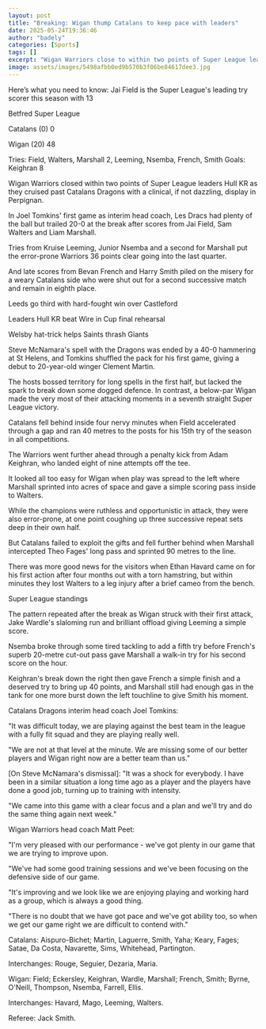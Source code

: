 ```yaml
---
layout: post
title: "Breaking: Wigan thump Catalans to keep pace with leaders"
date: 2025-05-24T19:36:46
author: "badely"
categories: [Sports]
tags: []
excerpt: "Wigan Warriors close to within two points of Super League leaders Hull KR as they ease past Catalans Dragons with a clinical display in Perpignan."
image: assets/images/5498afbb0ed9b570b3f06be84617dee3.jpg
---
```


Here’s what you need to know: Jai Field is the Super League's leading try scorer this season with 13

Betfred Super League

Catalans (0) 0

Wigan (20) 48

Tries: Field, Walters, Marshall 2, Leeming, Nsemba, French, Smith Goals: Keighran 8

Wigan Warriors closed within two points of Super League leaders Hull KR as they cruised past Catalans Dragons with a clinical, if not dazzling, display in Perpignan.

In Joel Tomkins' first game as interim head coach, Les Dracs had plenty of the ball but trailed 20-0 at the break after scores from Jai Field, Sam Walters and Liam Marshall.

Tries from Kruise Leeming, Junior Nsemba and a second for Marshall put the error-prone Warriors 36 points clear going into the last quarter.

And late scores from Bevan French and Harry Smith piled on the misery for a weary Catalans side who were shut out for a second successive match and remain in eighth place.

Leeds go third with hard-fought win over Castleford

Leaders Hull KR beat Wire in Cup final rehearsal

Welsby hat-trick helps Saints thrash Giants

Steve McNamara's spell with the Dragons was ended by a 40-0 hammering at St Helens, and Tomkins shuffled the pack for his first game, giving a debut to 20-year-old winger Clement Martin.

The hosts bossed territory for long spells in the first half, but lacked the spark to break down some dogged defence. In contrast, a below-par Wigan made the very most of their attacking moments in a seventh straight Super League victory.

Catalans fell behind inside four nervy minutes when Field accelerated through a gap and ran 40 metres to the posts for his 15th try of the season in all competitions.

The Warriors went further ahead through a penalty kick from Adam Keighran, who landed eight of nine attempts off the tee.

It looked all too easy for Wigan when play was spread to the left where Marshall sprinted into acres of space and gave a simple scoring pass inside to Walters.

While the champions were ruthless and opportunistic in attack, they were also error-prone, at one point coughing up three successive repeat sets deep in their own half.

But Catalans failed to exploit the gifts and fell further behind when Marshall intercepted Theo Fages' long pass and sprinted 90 metres to the line.

There was more good news for the visitors when Ethan Havard came on for his first action after four months out with a torn hamstring, but within minutes they lost Walters to a leg injury after a brief cameo from the bench.

Super League standings

The pattern repeated after the break as Wigan struck with their first attack, Jake Wardle's slaloming run and brilliant offload giving Leeming a simple score.

Nsemba broke through some tired tackling to add a fifth try before French's superb 20-metre cut-out pass gave Marshall a walk-in try for his second score on the hour.

Keighran's break down the right then gave French a simple finish and a deserved try to bring up 40 points, and Marshall still had enough gas in the tank for one more burst down the left touchline to give Smith his moment.

Catalans Dragons  interim head coach Joel Tomkins: 

"It was difficult today, we are playing against the best team in the league with a fully fit squad and they are playing really well.

"We are not at that level at the minute. We are missing some of our better players and Wigan right now are a better team than us."

[On Steve McNamara's dismissal]: "It was a shock for everybody. I have been in a similar situation a long time ago as a player and the players have done a good job, turning up to training with intensity.

"We came into this game with a clear focus and a plan and we'll try and do the same thing again next week."

Wigan Warriors head coach Matt Peet:

"I'm very pleased with our performance - we've got plenty in our game that we are trying to improve upon.

"We've had some good training sessions and we've been focusing on the defensive side of our game.

"It's improving and we look like we are enjoying playing and working hard as a group, which is always a good thing.

"There is no doubt that we have got pace and we've got ability too, so when we get our game right we are difficult to contend with."

Catalans: Aispuro-Bichet; Martin, Laguerre, Smith, Yaha; Keary, Fages; Satae, Da Costa, Navarette, Sims, Whitehead, Partington. 

Interchanges: Rouge, Seguier, Dezaria, Maria.

Wigan: Field; Eckersley, Keighran, Wardle, Marshall; French, Smith; Byrne, O'Neill, Thompson, Nsemba, Farrell, Ellis.

Interchanges: Havard, Mago, Leeming, Walters.

Referee: Jack Smith.

